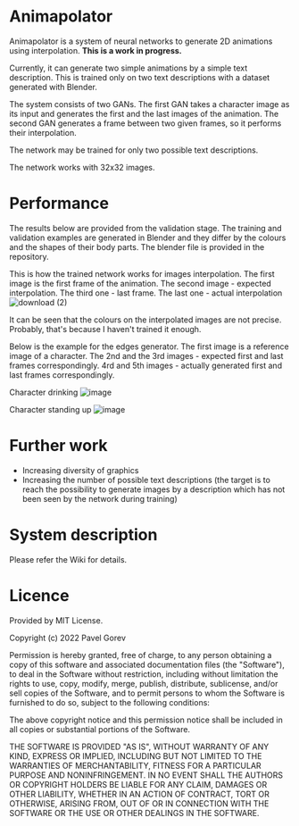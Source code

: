 # Animapolator

Animapolator is a system of neural networks to generate 2D animations using interpolation. **This is a work in progress.**

Currently, it can generate two simple animations by a simple text description. This is trained only on two text descriptions with a dataset generated with Blender. 

The system consists of two GANs. The first GAN takes a character image as its input and generates the first and the last images of the animation. The second GAN generates a frame between two given frames, so it performs their interpolation.

The network may be trained for only two possible text descriptions.

The network works with 32x32 images.

# Performance

The results below are provided from the validation stage. The training and validation examples are generated in Blender and they differ by the colours and the shapes of their body parts. The blender file is provided in the repository.

This is how the trained network works for images interpolation.
The first image is the first frame of the animation. The second image - expected interpolation. The third one - last frame. The last one - actual interpolation
![download (2)](https://user-images.githubusercontent.com/38492449/207952055-e24466d7-2f3f-4afc-b643-7646d9d201b0.png)

It can be seen that the colours on the interpolated images are not precise. Probably, that's because I haven't trained it enough.

Below is the example for the edges generator. The first image is a reference image of a character. The 2nd and the 3rd images - expected first and last frames correspondingly. 4rd and 5th images - actually generated first and last frames correspondingly.

Character drinking
![image](https://user-images.githubusercontent.com/38492449/207952883-2adc6690-d17d-46af-a4cc-ef465241c0f6.png)

Character standing up
![image](https://user-images.githubusercontent.com/38492449/207953235-db383314-559b-44af-89e2-1b57dd502d2b.png)

# Further work

* Increasing diversity of graphics
* Increasing the number of possible text descriptions (the target is to reach the possibility to generate images by a description which has not been seen by the network during training)

# System description

Please refer the Wiki for details.

# Licence

Provided by MIT License.

Copyright (c) 2022 Pavel Gorev

Permission is hereby granted, free of charge, to any person obtaining a copy
of this software and associated documentation files (the "Software"), to deal
in the Software without restriction, including without limitation the rights
to use, copy, modify, merge, publish, distribute, sublicense, and/or sell
copies of the Software, and to permit persons to whom the Software is
furnished to do so, subject to the following conditions:

The above copyright notice and this permission notice shall be included in all
copies or substantial portions of the Software.

THE SOFTWARE IS PROVIDED "AS IS", WITHOUT WARRANTY OF ANY KIND, EXPRESS OR
IMPLIED, INCLUDING BUT NOT LIMITED TO THE WARRANTIES OF MERCHANTABILITY,
FITNESS FOR A PARTICULAR PURPOSE AND NONINFRINGEMENT. IN NO EVENT SHALL THE
AUTHORS OR COPYRIGHT HOLDERS BE LIABLE FOR ANY CLAIM, DAMAGES OR OTHER
LIABILITY, WHETHER IN AN ACTION OF CONTRACT, TORT OR OTHERWISE, ARISING FROM,
OUT OF OR IN CONNECTION WITH THE SOFTWARE OR THE USE OR OTHER DEALINGS IN THE
SOFTWARE.
